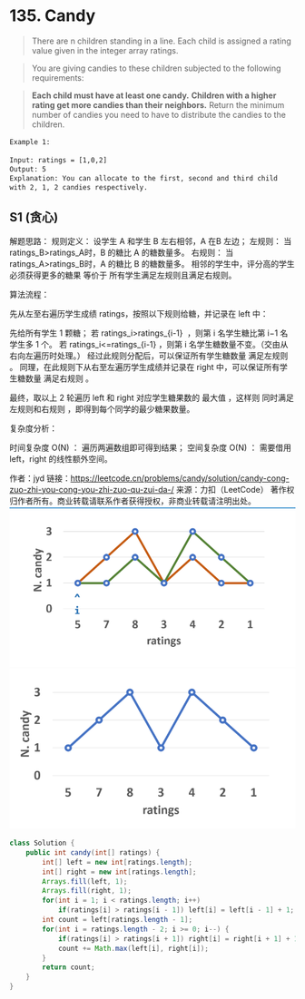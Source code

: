 # 135. Candy

>There are n children standing in a line. Each child is assigned a rating value given in the integer array ratings.

>You are giving candies to these children subjected to the following requirements:

>**Each child must have at least one candy.**
**Children with a higher rating get more candies than their neighbors.**
Return the minimum number of candies you need to have to distribute the candies to the children.

```
Example 1:

Input: ratings = [1,0,2]
Output: 5
Explanation: You can allocate to the first, second and third child with 2, 1, 2 candies respectively.
```

## S1 (贪心)
解题思路：
规则定义： 设学生 A 和学生 B 左右相邻，A 在B 左边；
左规则： 当 ratings_B>ratings_A时，B 的糖比 A 的糖数量多。
右规则： 当 ratings_A>ratings_B时，A 的糖比 B 的糖数量多。
相邻的学生中，评分高的学生必须获得更多的糖果 等价于 所有学生满足左规则且满足右规则。

算法流程：

先从左至右遍历学生成绩 ratings，按照以下规则给糖，并记录在 left 中：

先给所有学生 1 颗糖；
若 ratings_i>ratings_{i-1}
​
 ，则第 i 名学生糖比第 i−1 名学生多 1 个。
若 ratings_i<=ratings_{i-1}
 ，则第 i 名学生糖数量不变。（交由从右向左遍历时处理。）
经过此规则分配后，可以保证所有学生糖数量 满足左规则 。
同理，在此规则下从右至左遍历学生成绩并记录在 right 中，可以保证所有学生糖数量 满足右规则 。

最终，取以上 2 轮遍历 left 和 right 对应学生糖果数的 最大值 ，这样则 同时满足左规则和右规则 ，即得到每个同学的最少糖果数量。

复杂度分析：

时间复杂度 O(N) ： 遍历两遍数组即可得到结果；
空间复杂度 O(N) ： 需要借用 left，right 的线性额外空间。

作者：jyd
链接：https://leetcode.cn/problems/candy/solution/candy-cong-zuo-zhi-you-cong-you-zhi-zuo-qu-zui-da-/
来源：力扣（LeetCode）
著作权归作者所有。商业转载请联系作者获得授权，非商业转载请注明出处。
![avatar](./1.png)
![avatar](./2.png)

```java
class Solution {
    public int candy(int[] ratings) {
        int[] left = new int[ratings.length];
        int[] right = new int[ratings.length];
        Arrays.fill(left, 1);
        Arrays.fill(right, 1);
        for(int i = 1; i < ratings.length; i++)
            if(ratings[i] > ratings[i - 1]) left[i] = left[i - 1] + 1;
        int count = left[ratings.length - 1];
        for(int i = ratings.length - 2; i >= 0; i--) {
            if(ratings[i] > ratings[i + 1]) right[i] = right[i + 1] + 1;
            count += Math.max(left[i], right[i]);
        }
        return count;
    }
}

```
